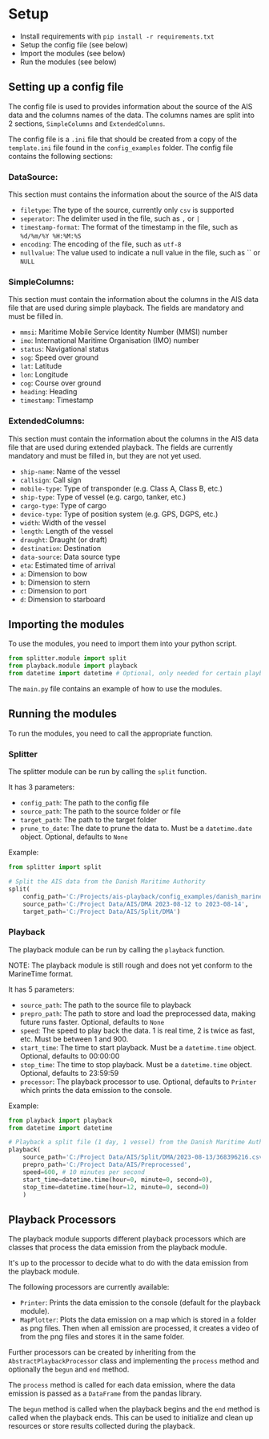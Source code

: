 # Setup
* Install requirements with `pip install -r requirements.txt`
* Setup the config file (see below)
* Import the modules (see below)
* Run the modules (see below)

## Setting up a config file
The config file is used to provides information about the source of the AIS data and the columns names of the data. 
The columns names are split into 2 sections, `SimpleColumns` and `ExtendedColumns`.

The config file is a `.ini` file that should be created from a copy of the `template.ini` file found in the `config_examples` folder. 
The config file contains the following sections:

### DataSource: 
This section must contains the information about the source of the AIS data
* `filetype`: The type of the source, currently only `csv` is supported
* `seperator`: The delimiter used in the file, such as `,` or `|`
* `timestamp-format`: The format of the timestamp in the file, such as `%d/%m/%Y %H:%M:%S`
* `encoding`: The encoding of the file, such as `utf-8`
* `nullvalue`: The value used to indicate a null value in the file, such as `` or `NULL`
### SimpleColumns: 
This section must contain the information about the columns in the AIS data file that are used during simple playback. 
The fields are mandatory and must be filled in.

* `mmsi`: Maritime Mobile Service Identity Number (MMSI) number
* `imo`: International Maritime Organisation (IMO) number
* `status`: Navigational status 
* `sog`: Speed over ground
* `lat`: Latitude
* `lon`: Longitude
* `cog`: Course over ground
* `heading`: Heading
* `timestamp`: Timestamp
### ExtendedColumns: 
This section must contain the information about the columns in the AIS data file that are used during extended playback. 
The fields are currently mandatory and must be filled in, but they are not yet used.

* `ship-name`: Name of the vessel
* `callsign`: Call sign
* `mobile-type`: Type of transponder (e.g. Class A, Class B, etc.) 
* `ship-type`: Type of vessel (e.g. cargo, tanker, etc.)
* `cargo-type`: Type of cargo 
* `device-type`: Type of position system (e.g. GPS, DGPS, etc.)
* `width`: Width of the vessel
* `length`: Length of the vessel
* `draught`: Draught (or draft)
* `destination`: Destination
* `data-source`: Data source type
* `eta`: Estimated time of arrival
* `a`: Dimension to bow
* `b`: Dimension to stern
* `c`: Dimension to port
* `d`: Dimension to starboard

## Importing the modules
To use the modules, you need to import them into your python script. 
```python
from splitter.module import split
from playback.module import playback
from datetime import datetime # Optional, only needed for certain playback parameters 
```
The `main.py` file contains an example of how to use the modules.

## Running the modules
To run the modules, you need to call the appropriate function. 

### Splitter
The splitter module can be run by calling the `split` function.

It has 3 parameters:
* `config_path`: The path to the config file
* `source_path`: The path to the source folder or file
* `target_path`: The path to the target folder
* `prune_to_date`: The date to prune the data to. Must be a `datetime.date` object. Optional, defaults to `None`

Example:
```python
from splitter import split

# Split the AIS data from the Danish Maritime Authority
split(
    config_path='C:/Projects/ais-playback/config_examples/danish_marine_authority.ini',
    source_path='C:/Project Data/AIS/DMA 2023-08-12 to 2023-08-14',
    target_path='C:/Project Data/AIS/Split/DMA')
```

### Playback
The playback module can be run by calling the `playback` function.

NOTE: The playback module is still rough and does not yet conform to the MarineTime format. 

It has 5 parameters:
* `source_path`: The path to the source file to playback
* `prepro_path`: The path to store and load the preprocessed data, making future runs faster. Optional, defaults to `None` 
* `speed`: The speed to play back the data. 1 is real time, 2 is twice as fast, etc. Must be between 1 and 900.
* `start_time`: The time to start playback. Must be a `datetime.time` object. Optional, defaults to 00:00:00
* `stop_time`: The time to stop playback. Must be a `datetime.time` object. Optional, defaults to 23:59:59
* `processor`: The playback processor to use. Optional, defaults to `Printer` which prints the data emission to the console. 

Example:
```python
from playback import playback
from datetime import datetime

# Playback a split file (1 day, 1 vessel) from the Danish Maritime Authority
playback(
    source_path='C:/Project Data/AIS/Split/DMA/2023-08-13/368396216.csv',
    prepro_path='C:/Project Data/AIS/Preprocessed',
    speed=600, # 10 minutes per second
    start_time=datetime.time(hour=0, minute=0, second=0),
    stop_time=datetime.time(hour=12, minute=0, second=0) 
    )
```
## Playback Processors
The playback module supports different playback processors which are classes that process the data emission from the playback module.

It's up to the processor to decide what to do with the data emission from the playback module.

The following processors are currently available:
* `Printer`: Prints the data emission to the console (default for the playback module).
* `MapPlotter`: Plots the data emission on a map which is stored in a folder as png files. 
Then when all emission are processed, it creates a video of from the png files and stores it in the same folder.

Further processors can be created by inheriting from the `AbstractPlaybackProcessor` class and implementing the `process` method and optionally the `begun` and `end` method.

The `process` method is called for each data emission, where the data emission is passed as a `DataFrame` from the pandas library.

The `begun` method is called when the playback begins and the `end` method is called when the playback ends. 
This can be used to initialize and clean up resources or store results collected during the playback. 